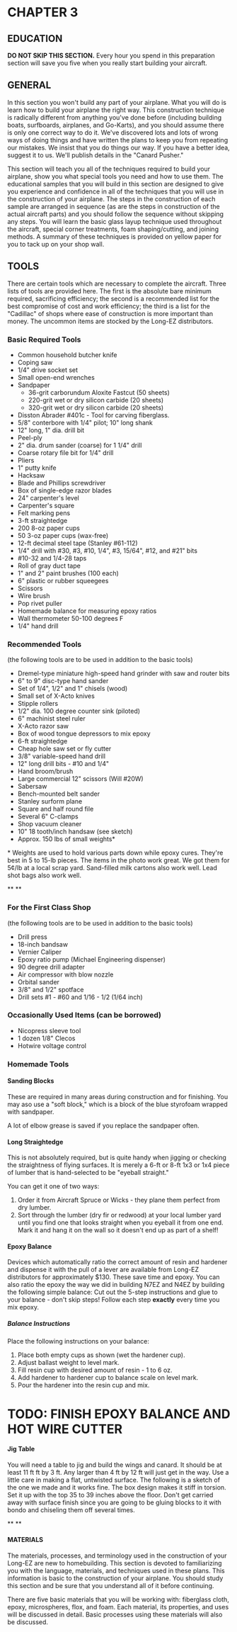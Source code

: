 # CHAPTER 3

## EDUCATION

**DO NOT SKIP THIS SECTION.** Every hour you spend in this preparation section will save you five when you really start building your aircraft.

## GENERAL

In this section you won't build any part of your airplane.
What you will do is learn how to build your airplane the right way.
This construction technique is radically different from anything you've done before (including building boats, surfboards, airplanes, and Go-Karts),
and you should assume there is only one correct way to do it.
We've discovered lots and lots of wrong ways of doing things and have written the plans to keep you from repeating our mistakes.
We insist that you do things our way.
If you have a better idea, suggest it to us.
We'll publish details in the "Canard Pusher."

This section will teach you all of the techniques required to build your airplane, show you what special tools you need and how to use them.
The educational samples that you will build in this section are designed to give you experience and confidence in all of the techniques that you will use in the construction of your airplane.
The steps in the construction of each sample are arranged in sequence (as are the steps in construction of the actual aircraft parts) and you should follow the sequence without skipping any steps.
You will learn the basic glass layup technique used throughout the aircraft,
special corner treatments, foam shaping/cutting, and joining methods.
A summary of these techniques is provided on yellow paper for you to tack up on your shop wall.

## TOOLS

There are certain tools which are necessary to complete the aircraft.
Three lists of tools are provided here.
The first is the absolute bare minimum required, sacrificing efficiency; the second is a recommended list for the best compromise of cost and work efficiency; the third is a list for the "Cadillac" of shops where ease of construction is more important than money.
The uncommon items are stocked by the Long-EZ distributors.

### Basic Required Tools

- Common household butcher knife
- Coping saw
- 1/4" drive socket set
- Small open-end wrenches
- Sandpaper
  - 36-grit carborundum Aloxite Fastcut (50 sheets)
  - 220-grit wet or dry silicon carbide (20 sheets)
  - 320-grit wet or dry silicon carbide (20 sheets)
- Disston Abrader #401c - Tool for carving fiberglass.
- 5/8" conterbore with 1/4" pilot; 10" long shank
- 12" long, 1" dia. drill bit
- Peel-ply
- 2" dia. drum sander (coarse) for 1 1/4" drill
- Coarse rotary file bit for 1/4" drill
- Pliers
- 1" putty knife
- Hacksaw
- Blade and Phillips screwdriver
- Box of single-edge razor blades
- 24" carpenter's level
- Carpenter's square
- Felt marking pens
- 3-ft straightedge
- 200 8-oz paper cups
- 50 3-oz paper cups (wax-free)
- 12-ft decimal steel tape (Stanley #61-112)
- 1/4" drill with #30, #3, #10, 1/4", #3, 15/64", #12, and #21" bits
- #10-32 and 1/4-28 taps
- Roll of gray duct tape
- 1" and 2" paint brushes (100 each)
- 6" plastic or rubber squeegees
- Scissors
- Wire brush
- Pop rivet puller
- Homemade balance for measuring epoxy ratios
- Wall thermometer 50-100 degrees F
- 1/4" hand drill

### Recommended Tools

(the following tools are to be used in addition to the basic tools)

- Dremel-type miniature high-speed hand grinder with saw and router bits
- 6" to 9" disc-type hand sander
- Set of 1/4", 1/2" and 1" chisels (wood)
- Small set of X-Acto knives
- Stipple rollers
- 1/2" dia. 100 degree counter sink (piloted)
- 6" machinist steel ruler
- X-Acto razor saw
- Box of wood tongue depressors to mix epoxy
- 6-ft straightedge
- Cheap hole saw set or fly cutter
- 3/8" variable-speed hand drill
- 12" long drill bits - #10 and 1/4"
- Hand broom/brush
- Large commercial 12" scissors (Will #20W)
- Sabersaw
- Bench-mounted belt sander
- Stanley surform plane
- Square and half round file
- Several 6" C-clamps
- Shop vacuum cleaner
- 10" 18 tooth/inch handsaw (see sketch)
- Approx. 150 lbs of small weights*

\* Weights are used to hold various parts down while epoxy cures.
They're best in 5 to 15-lb pieces.
The items in the photo work great.
We got them for 5¢/lb at a local scrap yard.
Sand-filled milk cartons also work well.
Lead shot bags also work well.

** <INSERT EXAMPLE WEIGHTS IMAGE> **

### For the First Class Shop

(the following tools are to be used in addition to the basic tools)

- Drill press
- 18-inch bandsaw
- Vernier Caliper
- Epoxy ratio pump (Michael Engineering dispenser)
- 90 degree drill adapter
- Air compressor with blow nozzle
- Orbital sander
- 3/8" and 1/2" spotface
- Drill sets #1 - #60 and 1/16 - 1/2 (1/64 inch)

### Occasionally Used Items (can be borrowed)

- Nicopress sleeve tool
- 1 dozen 1/8" Clecos
- Hotwire voltage control

### Homemade Tools

#### Sanding Blocks

These are required in many areas during construction and for finishing.
You may aso use a "soft block,"
which is a block of the blue styrofoam wrapped with sandpaper.

A lot of elbow grease is saved if you replace the sandpaper often.

#### Long Straightedge

This is not absolutely required,
but is quite handy when jigging or checking the straightness of flying surfaces.
It is merely a 6-ft or 8-ft 1x3 or 1x4 piece of lumber that is hand-selected to be "eyeball straight."

You can get it one of two ways:

1. Order it from Aircraft Spruce or Wicks - they plane them perfect from dry lumber.
2. Sort through the lumber (dry fir or redwood) at your local lumber yard until you find one that looks straight when you eyeball it from one end. Mark it and hang it on the wall so it doesn't end up as part of a shelf!

#### Epoxy Balance

Devices which automatically ratio the correct amount of resin and hardener and dispense it with the pull of a lever are available from Long-EZ distributors for approximately $130.
These save time and epoxy.
You can also ratio the epoxy the way we did in building N7EZ and N4EZ by building the following simple balance:
Cut out the 5-step instructions and glue to your balance - don't skip steps!
Follow each step **exactly** every time you mix epoxy.

##### Balance Instructions

Place the following instructions on your balance:

1. Place both empty cups as shown (wet the hardener cup).
2. Adjust ballast weight to level mark.
3. Fill resin cup with desired amount of resin - 1 to 6 oz.
4. Add hardener to hardener cup to balance scale on level mark.
5. Pour the hardener into the resin cup and mix.

# TODO: FINISH EPOXY BALANCE AND HOT WIRE CUTTER

#### Jig Table

You will need a table to jig and build the wings and canard.
It should be at least 11 ft ft by 3 ft.
Any larger than 4 ft by 12 ft will just get in the way.
Use a little care in making a flat, untwisted surface.
The following is a sketch of the one we made and it works fine.
The box design makes it stiff in torsion.
Set it up with the top 35 to 39 inches above the floor.
Don't get carried away with surface finish since you are going to be gluing blocks to it with bondo and chiseling them off several times.

** <INSERT JIG TABLE IMAGE> **

#### MATERIALS

The materials, processes, and terminology used in the construction of your Long-EZ are new to homebuilding.
This section is devoted to familiarizing you with the language, materials, and techniques used in these plans.
This information is basic to the construction of your airplane.
You should study this section and be sure that you understand all of it before continuing.

There are five basic materials that you will be working with:
fiberglass cloth, epoxy, microspheres, flox, and foam. Each material, its properties, and uses will be discussed in detail.
Basic processes using these materials will also be discussed.

